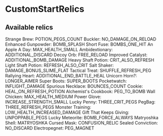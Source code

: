 ﻿# CustomStartRelics


## Available relics
Strange Brew: POTION_PEGS_COUNT
Buckler: NO_DAMAGE_ON_RELOAD
Enhanced Gunpowder: BOMB_SPLASH
Short Fuse: BOMBS_ONE_HIT
An Apple A Day: MAX_HEALTH_SMALL
Ambidextionary: ADDITIONAL_DISCARD
Decoy Orb: FREE_RELOAD
Improved Catalyst: ADDITIONAL_BOMB_DAMAGE
Heavy Shaft Potion: CRIT_ALSO_REFRESH
Light Shaft Potion: REFRESH_ALSO_CRIT
Salt Shaker: DAMAGE_BONUS_SLIME_FLAT
Tactical Treat: SHUFFLE_REFRESH_PEG
Rallying Heart: ADDITIONAL_END_BATTLE_HEAL
Unicorn Horn?: LONGER_AIMER
Super Boots: SUPER_BOOTS
Pocketwatch: INFLIGHT_DAMAGE
Spurious Necklace: BOUNCES_COUNT
Cookie: HEAL_ON_REFRESH_POTION
Alchemist's Cookbook: PEG_TO_BOMB
Wall Chicken: MAX_HEALTH_MEDIUM
Power Glove: INCREASE_STRENGTH_SMALL
Lucky Penny: THREE_CRIT_PEGS
PegBag: THREE_REFRESH_PEGS
Monster Training: LOW_HEALTH_INCREASED_DAMAGE
Gift That Keeps Giving: UNPOPPABLE_PEGS
Lucky Meteorite: BOMB_FORCE_ALWAYS
Matryoshka Shell: MATRYOSHKA
Cursed Mask: CONFUSION_RELIC
Sealed Conviction: NO_DISCARD
Electropegnet: PEG_MAGNET